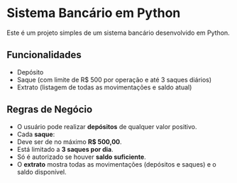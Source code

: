 # Sistema Bancário em Python

Este é um projeto simples de um sistema bancário desenvolvido em Python.

##  Funcionalidades

- Depósito
-  Saque (com limite de R$ 500 por operação e até 3 saques diários)
-  Extrato (listagem de todas as movimentações e saldo atual)

##  Regras de Negócio

- O usuário pode realizar **depósitos** de qualquer valor positivo.
- Cada **saque**:
- Deve ser de no máximo **R$ 500,00**.
- Está limitado a **3 saques por dia**.
- Só é autorizado se houver **saldo suficiente**.
- O **extrato** mostra todas as movimentações (depósitos e saques) e o saldo disponível.
